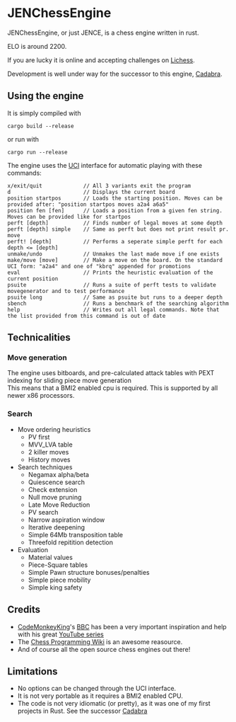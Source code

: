# JENChessEngine
JENChessEngine, or just JENCE, is a chess engine written in rust.

ELO is around 2200.

If you are lucky it is online and accepting challenges on [Lichess](https://lichess.org/@/JENCE).

Development is well under way for the successor to this engine, [Cadabra](https://github.com/PQNebel/Cadabra).

## Using the engine
It is simply compiled with

    cargo build --release

or run with
    
    cargo run --release

The engine uses the [UCI](https://www.wbec-ridderkerk.nl/html/UCIProtocol.html) interface for automatic playing with these commands:

    x/exit/quit             // All 3 variants exit the program
    d                       // Displays the current board
    position startpos       // Loads the starting position. Moves can be provided after: "position startpos moves a2a4 a6a5"
    position fen [fen]      // Loads a position from a given fen string. Moves can be provided like for startpos
    perft [depth]           // Finds number of legal moves at some depth
    perft [depth] simple    // Same as perft but does not print result pr. move
    perft! [depth]          // Performs a seperate simple perft for each depth <= [depth]
    unmake/undo             // Unmakes the last made move if one exists
    make/move [move]        // Make a move on the board. On the standard UCI form: "a2a4" and one of "kbrq" appended for promotions
    eval                    // Prints the heuristic evaluation of the current position
    psuite                  // Runs a suite of perft tests to validate movegenerator and to test performance
    psuite long             // Same as psuite but runs to a deeper depth
    sbench                  // Runs a benchmark of the searching algorithm
    help                    // Writes out all legal commands. Note that the list provided from this command is out of date

## Technicalities
### Move generation
The engine uses bitboards, and pre-calculated attack tables with PEXT indexing for sliding piece move generation\
This means that a BMI2 enabled cpu is required. This is supported by all newer x86 processors.

### Search
* Move ordering heuristics
  * PV first
  * MVV_LVA table
  * 2 killer moves
  * History moves
* Search techniques
  * Negamax alpha/beta
  * Quiescence search
  * Check extension
  * Null move pruning
  * Late Move Reduction
  * PV search
  * Narrow aspiration window
  * Iterative deepening
  * Simple 64Mb transposition table
  * Threefold repitition detection
* Evaluation
  * Material values
  * Piece-Square tables
  * Simple Pawn structure bonuses/penalties
  * Simple piece mobility
  * Simple king safety
  
## Credits
* [CodeMonkeyKing](https://github.com/maksimKorzh)'s [BBC](https://github.com/maksimKorzh/bbc) has been a very important inspiration and help with his great [YouTube series](https://youtube.com/playlist?list=PLmN0neTso3Jxh8ZIylk74JpwfiWNI76Cs)
* The [Chess Programming Wiki](https://www.chessprogramming.org/Main_Page) is an awesome reasource.
* And of course all the open source chess engines out there!

## Limitations
* No options can be changed through the UCI interface.
* It is not very portable as it requires a BMI2 enabled CPU.
* The code is not very idiomatic (or pretty), as it was one of my first projects in Rust. See the successor [Cadabra](https://github.com/PQNebel/Cadabra)
